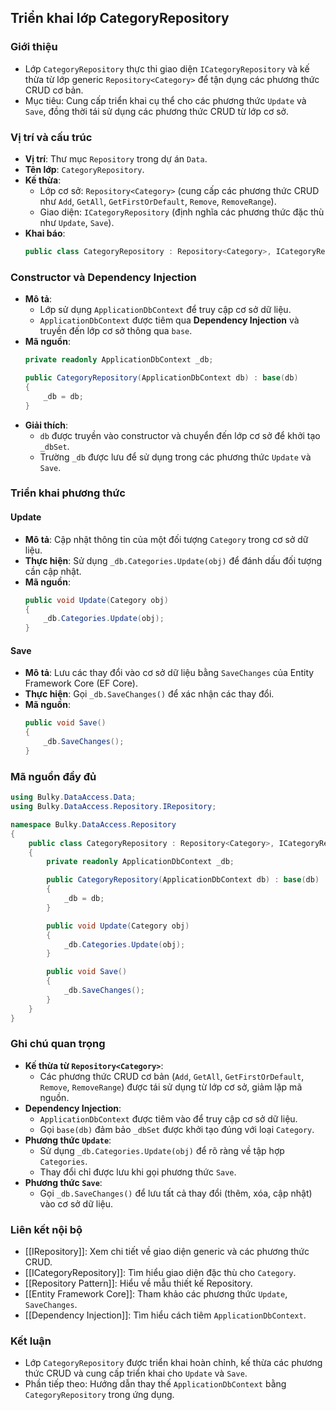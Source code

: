 ##  Triển khai lớp CategoryRepository

### Giới thiệu
- Lớp `CategoryRepository` thực thi giao diện `ICategoryRepository` và kế thừa từ lớp generic `Repository<Category>` để tận dụng các phương thức CRUD cơ bản.
- Mục tiêu: Cung cấp triển khai cụ thể cho các phương thức `Update` và `Save`, đồng thời tái sử dụng các phương thức CRUD từ lớp cơ sở.

### Vị trí và cấu trúc
- **Vị trí**: Thư mục `Repository` trong dự án `Data`.
- **Tên lớp**: `CategoryRepository`.
- **Kế thừa**:
  - Lớp cơ sở: `Repository<Category>` (cung cấp các phương thức CRUD như `Add`, `GetAll`, `GetFirstOrDefault`, `Remove`, `RemoveRange`).
  - Giao diện: `ICategoryRepository` (định nghĩa các phương thức đặc thù như `Update`, `Save`).
- **Khai báo**:
  ```csharp
  public class CategoryRepository : Repository<Category>, ICategoryRepository
  ```

### Constructor và Dependency Injection
- **Mô tả**: 
  - Lớp sử dụng `ApplicationDbContext` để truy cập cơ sở dữ liệu.
  - `ApplicationDbContext` được tiêm qua **Dependency Injection** và truyền đến lớp cơ sở thông qua `base`.
- **Mã nguồn**:
  ```csharp
  private readonly ApplicationDbContext _db;

  public CategoryRepository(ApplicationDbContext db) : base(db)
  {
      _db = db;
  }
  ```
- **Giải thích**:
  - `db` được truyền vào constructor và chuyển đến lớp cơ sở để khởi tạo `_dbSet`.
  - Trường `_db` được lưu để sử dụng trong các phương thức `Update` và `Save`.

### Triển khai phương thức
#### Update
- **Mô tả**: Cập nhật thông tin của một đối tượng `Category` trong cơ sở dữ liệu.
- **Thực hiện**: Sử dụng `_db.Categories.Update(obj)` để đánh dấu đối tượng cần cập nhật.
- **Mã nguồn**:
  ```csharp
  public void Update(Category obj)
  {
      _db.Categories.Update(obj);
  }
  ```

#### Save
- **Mô tả**: Lưu các thay đổi vào cơ sở dữ liệu bằng `SaveChanges` của Entity Framework Core (EF Core).
- **Thực hiện**: Gọi `_db.SaveChanges()` để xác nhận các thay đổi.
- **Mã nguồn**:
  ```csharp
  public void Save()
  {
      _db.SaveChanges();
  }
  ```

### Mã nguồn đầy đủ
```csharp
using Bulky.DataAccess.Data;
using Bulky.DataAccess.Repository.IRepository;

namespace Bulky.DataAccess.Repository
{
    public class CategoryRepository : Repository<Category>, ICategoryRepository
    {
        private readonly ApplicationDbContext _db;

        public CategoryRepository(ApplicationDbContext db) : base(db)
        {
            _db = db;
        }

        public void Update(Category obj)
        {
            _db.Categories.Update(obj);
        }

        public void Save()
        {
            _db.SaveChanges();
        }
    }
}
```

### Ghi chú quan trọng
- **Kế thừa từ `Repository<Category>`**:
  - Các phương thức CRUD cơ bản (`Add`, `GetAll`, `GetFirstOrDefault`, `Remove`, `RemoveRange`) được tái sử dụng từ lớp cơ sở, giảm lặp mã nguồn.
- **Dependency Injection**:
  - `ApplicationDbContext` được tiêm vào để truy cập cơ sở dữ liệu.
  - Gọi `base(db)` đảm bảo `_dbSet` được khởi tạo đúng với loại `Category`.
- **Phương thức `Update`**:
  - Sử dụng `_db.Categories.Update(obj)` để rõ ràng về tập hợp `Categories`.
  - Thay đổi chỉ được lưu khi gọi phương thức `Save`.
- **Phương thức `Save`**:
  - Gọi `_db.SaveChanges()` để lưu tất cả thay đổi (thêm, xóa, cập nhật) vào cơ sở dữ liệu.

### Liên kết nội bộ
- [[IRepository]]: Xem chi tiết về giao diện generic và các phương thức CRUD.
- [[ICategoryRepository]]: Tìm hiểu giao diện đặc thù cho `Category`.
- [[Repository Pattern]]: Hiểu về mẫu thiết kế Repository.
- [[Entity Framework Core]]: Tham khảo các phương thức `Update`, `SaveChanges`.
- [[Dependency Injection]]: Tìm hiểu cách tiêm `ApplicationDbContext`.

### Kết luận
- Lớp `CategoryRepository` được triển khai hoàn chỉnh, kế thừa các phương thức CRUD và cung cấp triển khai cho `Update` và `Save`.
- Phần tiếp theo: Hướng dẫn thay thế `ApplicationDbContext` bằng `CategoryRepository` trong ứng dụng.
